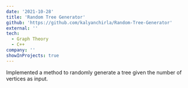 ```yaml
---
date: '2021-10-28'
title: 'Random Tree Generator'
github: 'https://github.com/kalyanchirla/Random-Tree-Generator'
external: ''
tech:
  - Graph Theory
  - C++
company: ''
showInProjects: true
---
```


Implemented a method to randomly generate a tree given the number of vertices as input. 

